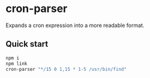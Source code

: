 # cron-parser

Expands a cron expression into a more readable format.

## Quick start

```sh
npm i
npm link
cron-parser "*/15 0 1,15 * 1-5 /usr/bin/find"
```
